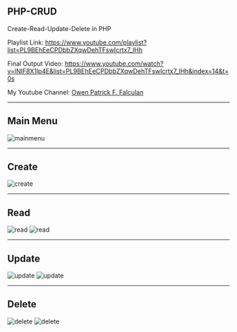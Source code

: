 ## PHP-CRUD

Create-Read-Update-Delete in PHP

Playlist Link: https://www.youtube.com/playlist?list=PL9BEhEeCPDbbZXqwDehTFswIcrtx7_lHh

Final Output Video: https://www.youtube.com/watch?v=lNIF8X1lp4E&list=PL9BEhEeCPDbbZXqwDehTFswIcrtx7_lHh&index=14&t=0s

My Youtube Channel: 	[Owen Patrick F. Falculan](https://www.youtube.com/channel/UCoTHZEIuf_LuQs24--uRHUg)

---

## Main Menu

![mainmenu](https://i.ibb.co/bBcZV9Q/Untitled1.png)

---

## Create

![create](https://i.ibb.co/M26cy58/Untitled2.png)

---

## Read

![read](https://i.ibb.co/VgJYhY1/Untitled3.png)
![read](https://i.ibb.co/BfVxWQc/Untitled4.png)

---

## Update

![update](https://i.ibb.co/z8KknPt/Untitled5.png)
![update](https://i.ibb.co/ctJKkmF/Untitled6.png)

---

## Delete

![delete](https://i.ibb.co/HYz5nY6/Untitled7.png)
![delete](https://i.ibb.co/4MvDXVn/Untitled8.png)


